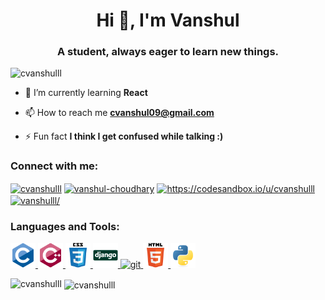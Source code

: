 <h1 align="center">Hi 👋, I'm Vanshul</h1>
<h3 align="center">A student, always eager to learn new things.</h3>

<p align="left"> <img src="https://komarev.com/ghpvc/?username=cvanshulll&label=Profile%20views&color=0e75b6&style=flat" alt="cvanshulll" /> </p>

- 🌱 I’m currently learning **React**

- 📫 How to reach me **cvanshul09@gmail.com**

- ⚡ Fun fact **I think I get confused while talking :)**

<h3 align="left">Connect with me:</h3>
<p align="left">
<a href="https://codepen.io/cvanshulll" target="blank"><img align="center" src="https://raw.githubusercontent.com/rahuldkjain/github-profile-readme-generator/master/src/images/icons/Social/codepen.svg" alt="cvanshulll" height="30" width="40" /></a>
<a href="https://linkedin.com/in/vanshul-choudhary" target="blank"><img align="center" src="https://raw.githubusercontent.com/rahuldkjain/github-profile-readme-generator/master/src/images/icons/Social/linked-in-alt.svg" alt="vanshul-choudhary" height="30" width="40" /></a>
<a href="https://codesandbox.com/https://codesandbox.io/u/cvanshulll" target="blank"><img align="center" src="https://cdn.jsdelivr.net/npm/simple-icons@3.0.1/icons/codesandbox.svg" alt="https://codesandbox.io/u/cvanshulll" height="30" width="40" /></a>
<a href="https://instagram.com/vanshulll/" target="blank"><img align="center" src="https://raw.githubusercontent.com/rahuldkjain/github-profile-readme-generator/master/src/images/icons/Social/instagram.svg" alt="vanshulll/" height="30" width="40" /></a>
</p>

<h3 align="left">Languages and Tools:</h3>
<p align="left"> <a href="https://www.cprogramming.com/" target="_blank"> <img src="https://raw.githubusercontent.com/devicons/devicon/master/icons/c/c-original.svg" alt="c" width="40" height="40"/> </a> <a href="https://www.w3schools.com/cpp/" target="_blank"> <img src="https://raw.githubusercontent.com/devicons/devicon/master/icons/cplusplus/cplusplus-original.svg" alt="cplusplus" width="40" height="40"/> </a> <a href="https://www.w3schools.com/css/" target="_blank"> <img src="https://raw.githubusercontent.com/devicons/devicon/master/icons/css3/css3-original-wordmark.svg" alt="css3" width="40" height="40"/> </a> <a href="https://www.djangoproject.com/" target="_blank"> <img src="https://raw.githubusercontent.com/devicons/devicon/master/icons/django/django-original.svg" alt="django" width="40" height="40"/> </a> <a href="https://git-scm.com/" target="_blank"> <img src="https://www.vectorlogo.zone/logos/git-scm/git-scm-icon.svg" alt="git" width="40" height="40"/> </a> <a href="https://www.w3.org/html/" target="_blank"> <img src="https://raw.githubusercontent.com/devicons/devicon/master/icons/html5/html5-original-wordmark.svg" alt="html5" width="40" height="40"/> </a> <a href="https://www.python.org" target="_blank"> <img src="https://raw.githubusercontent.com/devicons/devicon/master/icons/python/python-original.svg" alt="python" width="40" height="40"/> </a> </p>

<p><img align="left" src="https://github-readme-stats.vercel.app/api/top-langs?username=cvanshulll&show_icons=true&locale=en&layout=compact" alt="cvanshulll" /></p>

<p>&nbsp;<img align="center" src="https://github-readme-stats.vercel.app/api?username=cvanshulll&show_icons=true&locale=en" alt="cvanshulll" /></p>
